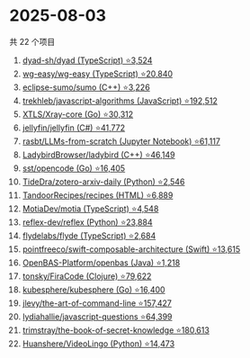 # 2025-08-03

共 22 个项目

<!-- BEGIN GITHUB -->
<!-- 最后更新时间 2025-08-03 22:08:12 +0800 -->
1. [dyad-sh/dyad (TypeScript) ⭐3,524](https://github.com/dyad-sh/dyad)
1. [wg-easy/wg-easy (TypeScript) ⭐20,840](https://github.com/wg-easy/wg-easy)
1. [eclipse-sumo/sumo (C++) ⭐3,226](https://github.com/eclipse-sumo/sumo)
1. [trekhleb/javascript-algorithms (JavaScript) ⭐192,512](https://github.com/trekhleb/javascript-algorithms)
1. [XTLS/Xray-core (Go) ⭐30,312](https://github.com/XTLS/Xray-core)
1. [jellyfin/jellyfin (C#) ⭐41,772](https://github.com/jellyfin/jellyfin)
1. [rasbt/LLMs-from-scratch (Jupyter Notebook) ⭐61,117](https://github.com/rasbt/LLMs-from-scratch)
1. [LadybirdBrowser/ladybird (C++) ⭐46,149](https://github.com/LadybirdBrowser/ladybird)
1. [sst/opencode (Go) ⭐16,405](https://github.com/sst/opencode)
1. [TideDra/zotero-arxiv-daily (Python) ⭐2,546](https://github.com/TideDra/zotero-arxiv-daily)
1. [TandoorRecipes/recipes (HTML) ⭐6,889](https://github.com/TandoorRecipes/recipes)
1. [MotiaDev/motia (TypeScript) ⭐4,548](https://github.com/MotiaDev/motia)
1. [reflex-dev/reflex (Python) ⭐23,884](https://github.com/reflex-dev/reflex)
1. [flydelabs/flyde (TypeScript) ⭐2,684](https://github.com/flydelabs/flyde)
1. [pointfreeco/swift-composable-architecture (Swift) ⭐13,615](https://github.com/pointfreeco/swift-composable-architecture)
1. [OpenBAS-Platform/openbas (Java) ⭐1,218](https://github.com/OpenBAS-Platform/openbas)
1. [tonsky/FiraCode (Clojure) ⭐79,622](https://github.com/tonsky/FiraCode)
1. [kubesphere/kubesphere (Go) ⭐16,400](https://github.com/kubesphere/kubesphere)
1. [jlevy/the-art-of-command-line ⭐157,427](https://github.com/jlevy/the-art-of-command-line)
1. [lydiahallie/javascript-questions ⭐64,399](https://github.com/lydiahallie/javascript-questions)
1. [trimstray/the-book-of-secret-knowledge ⭐180,613](https://github.com/trimstray/the-book-of-secret-knowledge)
1. [Huanshere/VideoLingo (Python) ⭐14,473](https://github.com/Huanshere/VideoLingo)
<!-- END GITHUB -->
